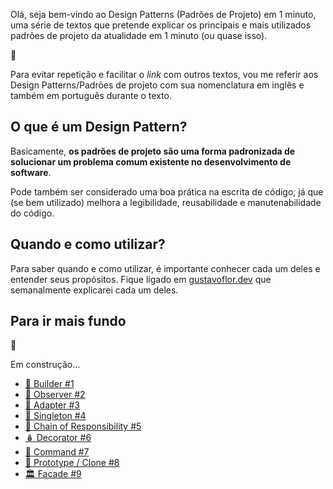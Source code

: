 Olá, seja bem-vindo ao Design Patterns (Padrões de Projeto) em 1 minuto, uma série de textos que pretende explicar os principais e mais utilizados padrões de projeto da atualidade em 1 minuto (ou quase isso).

<aside class="callout">
  <div class="icon">💬</div>
  <div class="content">
    <p>Para evitar repetição e facilitar o <i>link</i> com outros textos, vou me referir aos Design Patterns/Padrões de projeto com sua nomenclatura em inglês e também em português durante o texto.</p>
  </div>
</aside>

## O que é um Design Pattern?

Basicamente, **os padrões de projeto são uma forma padronizada de solucionar um problema comum existente no desenvolvimento de software**. 

Pode também ser considerado uma boa prática na escrita de código, já que (se bem utilizado) melhora a legibilidade, reusabilidade e manutenabilidade do código. 

## Quando e como utilizar?

Para saber quando e como utilizar, é importante conhecer cada um deles e entender seus propósitos. Fique ligado em [gustavoflor.dev](https://gustavoflor.dev)  que semanalmente explicarei cada um deles.

## Para ir mais fundo

<aside class="callout">
  <div class="icon">🚧</div>
  <div class="content">
    <p>Em construção…</p>
  </div>
</aside>

- [👷 Builder #1](./design-patterns-em-1-minuto-builder)
- [👀 Observer #2](./design-patterns-em-1-minuto-observer)
- [🧬 Adapter #3](./design-patterns-em-1-minuto-adapter)
- [🔮 Singleton #4](./design-patterns-em-1-minuto-singleton)
- [🔗 Chain of Responsibility #5](./design-patterns-em-1-minuto-chain-of-responsibility)
- [🪆 Decorator #6](./design-patterns-em-1-minuto-decorator)
- [📮 Command #7](./design-patterns-em-1-minuto-command)
- [🤖 Prototype / Clone #8](./design-patterns-em-1-minuto-prototype)
- [🏛️ Facade #9](./design-patterns-em-1-minuto-facade)
